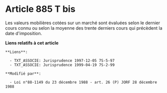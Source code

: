 # Article 885 T bis

Les valeurs mobilières cotées sur un marché sont évaluées selon le dernier cours connu ou selon la moyenne des trente
derniers cours qui précèdent la date d'imposition.

**Liens relatifs à cet article**

	**Liens**:

	  - TXT_ASSOCIE: Jurisprudence 1997-12-05 7S-5-97
	  - TXT_ASSOCIE: Jurisprudence 1999-04-19 7S-2-99

	**Modifié par**:

	  - Loi n°88-1149 du 23 décembre 1988 - art. 26 (P) JORF 28 décembre 1988

